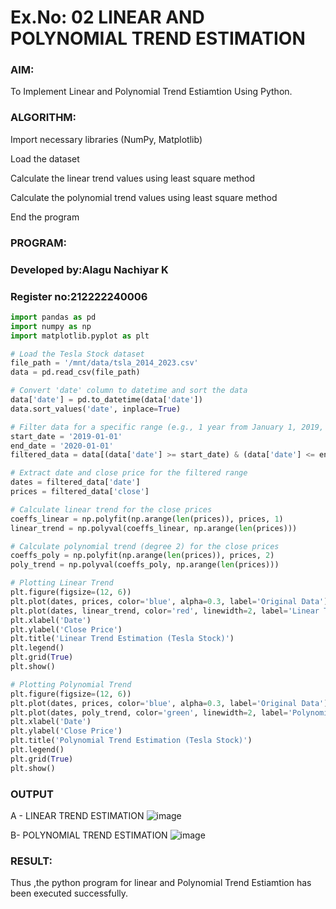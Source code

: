 

# Ex.No: 02 LINEAR AND POLYNOMIAL TREND ESTIMATION

### AIM:
To Implement Linear and Polynomial Trend Estiamtion Using Python.

### ALGORITHM:
Import necessary libraries (NumPy, Matplotlib)

Load the dataset

Calculate the linear trend values using least square method

Calculate the polynomial trend values using least square method

End the program
### PROGRAM:
### Developed by:Alagu Nachiyar K
### Register no:212222240006

```python
import pandas as pd
import numpy as np
import matplotlib.pyplot as plt

# Load the Tesla Stock dataset
file_path = '/mnt/data/tsla_2014_2023.csv'
data = pd.read_csv(file_path)

# Convert 'date' column to datetime and sort the data
data['date'] = pd.to_datetime(data['date'])
data.sort_values('date', inplace=True)

# Filter data for a specific range (e.g., 1 year from January 1, 2019, to January 1, 2020)
start_date = '2019-01-01'
end_date = '2020-01-01'
filtered_data = data[(data['date'] >= start_date) & (data['date'] <= end_date)]

# Extract date and close price for the filtered range
dates = filtered_data['date']
prices = filtered_data['close']

# Calculate linear trend for the close prices
coeffs_linear = np.polyfit(np.arange(len(prices)), prices, 1)
linear_trend = np.polyval(coeffs_linear, np.arange(len(prices)))

# Calculate polynomial trend (degree 2) for the close prices
coeffs_poly = np.polyfit(np.arange(len(prices)), prices, 2)
poly_trend = np.polyval(coeffs_poly, np.arange(len(prices)))

# Plotting Linear Trend
plt.figure(figsize=(12, 6))
plt.plot(dates, prices, color='blue', alpha=0.3, label='Original Data')  # Use transparency
plt.plot(dates, linear_trend, color='red', linewidth=2, label='Linear Trend')
plt.xlabel('Date')
plt.ylabel('Close Price')
plt.title('Linear Trend Estimation (Tesla Stock)')
plt.legend()
plt.grid(True)
plt.show()

# Plotting Polynomial Trend
plt.figure(figsize=(12, 6))
plt.plot(dates, prices, color='blue', alpha=0.3, label='Original Data')  # Use transparency
plt.plot(dates, poly_trend, color='green', linewidth=2, label='Polynomial Trend (Degree 2)')
plt.xlabel('Date')
plt.ylabel('Close Price')
plt.title('Polynomial Trend Estimation (Tesla Stock)')
plt.legend()
plt.grid(True)
plt.show()

```

### OUTPUT


A - LINEAR TREND ESTIMATION
![image](linear-trend-estimation.png)

B- POLYNOMIAL TREND ESTIMATION
![image](polynomial-trend-estimation.png)

### RESULT:
Thus ,the python program for linear and Polynomial Trend Estiamtion has been executed successfully.
